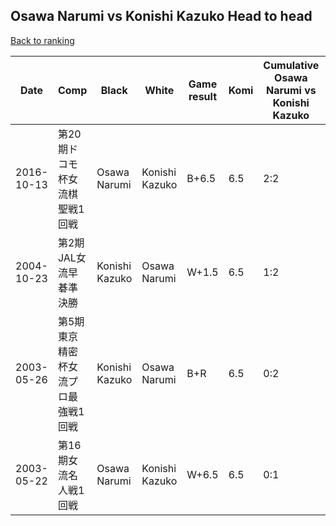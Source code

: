 ## Osawa Narumi vs Konishi Kazuko Head to head

[Back to ranking](../../index.md)




| **Date** | **Comp** | **Black** | **White** | **Game result** | **Komi** | **Cumulative Osawa Narumi vs Konishi Kazuko** | **Osawa Narumi streak** | **Konishi Kazuko streak** | 
| --- | --- | --- | --- | --- | --- | --- | --- | --- |
| 2016-10-13 | 第20期ドコモ杯女流棋聖戦1回戦 | Osawa Narumi | Konishi Kazuko | B+6.5 | 6.5 | 2:2 | 2 | 0 | 
| 2004-10-23 | 第2期JAL女流早碁準決勝 | Konishi Kazuko | Osawa Narumi | W+1.5 | 6.5 | 1:2 | 1 | 0 | 
| 2003-05-26 | 第5期東京精密杯女流プロ最強戦1回戦 | Konishi Kazuko | Osawa Narumi | B+R | 6.5 | 0:2 | 0 | 2 | 
| 2003-05-22 | 第16期女流名人戦1回戦 | Osawa Narumi | Konishi Kazuko | W+6.5 | 6.5 | 0:1 | 0 | 1 |





